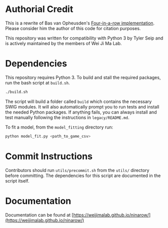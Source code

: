 # Authorial Credit

This is a rewrite of Bas van Opheusden's [Four-in-a-row implementation](https://github.com/basvanopheusden/fourinarow). Please consider him the author of this code for citation purposes.

This repository was written for compatibility with Python 3 by Tyler Seip and is actively maintained by the members of Wei Ji Ma Lab.

# Dependencies

This repository requires Python 3.
To build and stall the required packages, run the bash script at `build.sh`.

```sh
./build.sh
```
The script will build a folder called `build` which contains the necessary SWIG modules.
It will also automatically prompt you to run tests and install the needed Python packages. 
If anything fails, you can always install and test manually following the instructions in 
`legacy/README.md`.

To fit a model, from the `model_fitting` directory run:
```sh
python model_fit.py <path_to_game_csv>
```

# Commit Instructions

Contributors should run `utils/precommit.sh` from the `utils/` directory before committing. The dependencies for this script are documented in the script itself.

# Documentation

Documentation can be found at [https://weijimalab.github.io/ninarow/](https://weijimalab.github.io/ninarow/)
